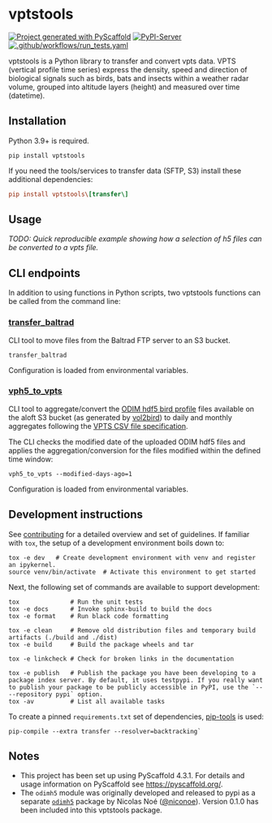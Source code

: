 # vptstools

[![Project generated with PyScaffold](https://img.shields.io/badge/-PyScaffold-005CA0?logo=pyscaffold)](https://pyscaffold.org/)
[![PyPI-Server](https://img.shields.io/pypi/v/vptstools.svg)](https://pypi.org/project/vptstools/)
[![.github/workflows/run_tests.yaml](https://github.com/enram/vptstools/actions/workflows/release.yml/badge.svg)](https://github.com/enram/vptstools/actions/workflows/release.yml)

vptstools is a Python library to transfer and convert vpts data. VPTS (vertical profile time series) express the 
density, speed and direction of biological signals such as birds, bats and insects within a weather radar volume, 
grouped into altitude layers (height) and measured over time (datetime).

## Installation

Python 3.9+ is required.

```
pip install vptstools
```

If you need the tools/services to transfer data (SFTP, S3) install these additional dependencies:

```ini
pip install vptstools\[transfer\]
```

## Usage

_TODO: Quick reproducible example showing how a selection of h5 files can be converted to a vpts file._

## CLI endpoints

In addition to using functions in Python scripts, two vptstools functions can be called from the command line:

### [transfer_baltrad](https://enram.github.io/vptstools/api/vptstools.bin.html#module-vptstools.bin.transfer_baltrad)

CLI tool to move files from the Baltrad FTP server to an S3 bucket.

```shell
transfer_baltrad
```

Configuration is loaded from environmental variables.

### [vph5_to_vpts](https://enram.github.io/vptstools/api/vptstools.bin.html#module-vptstools.bin.vph5_to_vpts)

CLI tool to aggregate/convert the [ODIM hdf5 bird profile](https://github.com/adokter/vol2bird/wiki/ODIM-bird-profile-format-specification) 
files available on the aloft S3 bucket (as generated by [vol2bird](https://github.com/adokter/vol2bird)) to 
daily and monthly aggregates following the [VPTS CSV file specification](https://github.com/enram/vpts-csv).

The CLI checks the modified date of the uploaded ODIM hdf5 files and applies the aggregation/conversion for the files modified within the defined time window:

```shell
vph5_to_vpts --modified-days-ago=1
```

Configuration is loaded from environmental variables.

## Development instructions

See [contributing](docs/contributing.md) for a detailed overview and set of guidelines. If familiar with `tox`, 
the setup of a development environment boils down to:

```shell
tox -e dev   # Create development environment with venv and register an ipykernel. 
source venv/bin/activate  # Activate this environment to get started
```

Next, the following set of commands are available to support development:

```shell
tox              # Run the unit tests
tox -e docs      # Invoke sphinx-build to build the docs
tox -e format    # Run black code formatting

tox -e clean     # Remove old distribution files and temporary build artifacts (./build and ./dist)
tox -e build     # Build the package wheels and tar

tox -e linkcheck # Check for broken links in the documentation

tox -e publish   # Publish the package you have been developing to a package index server. By default, it uses testpypi. If you really want to publish your package to be publicly accessible in PyPI, use the `-- --repository pypi` option.
tox -av          # List all available tasks
```

To create a pinned `requirements.txt` set of dependencies, [pip-tools](https://github.com/jazzband/pip-tools) is used:

```commandline
pip-compile --extra transfer --resolver=backtracking`
```

<!-- pyscaffold-notes -->

## Notes

- This project has been set up using PyScaffold 4.3.1. For details and usage information on PyScaffold see https://pyscaffold.org/.
- The `odimh5` module was originally developed and released to pypi as a separate [`odimh5`](https://pypi.org/project/odimh5/) package by Nicolas Noé ([@niconoe](https://github.com/niconoe)). Version 0.1.0 has been included into this vptstools package.
